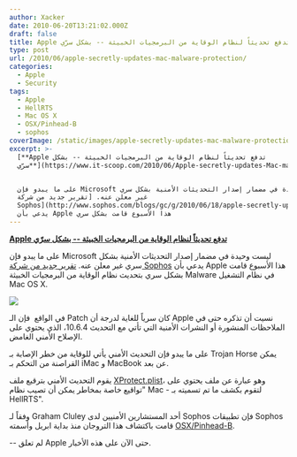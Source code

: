 ```yaml
---
author: Xacker
date: 2010-06-20T13:21:02.000Z
draft: false
title: Apple تدفع تحديثاً لنظام الوقاية من البرمجيات الخبيثة -- بشكل سرّي
type: post
url: /2010/06/apple-secretly-updates-mac-malware-protection/
categories:
  - Apple
  - Security
tags:
  - Apple
  - HellRTS
  - Mac OS X
  - OSX/Pinhead-B
  - sophos
coverImage: /static/images/apple-secretly-updates-mac-malware-protection/apple_update.jpg
excerpt: >-
  [**Apple تدفع تحديثاً لنظام الوقاية من البرمجيات الخبيثة -- بشكل
  سرّي**](https://www.it-scoop.com/2010/06/Apple-secretly-updates-Mac-malware-protection)


  على ما يبدو فإن Microsoft ليست وحيدة في مضمار إصدار التحديثات الأمنية بشكل سري
  غير معلن عنه. [تقرير جديد من شركة
  Sophos](http://www.sophos.com/blogs/gc/g/2010/06/18/apple-secretly-updates)
  يدعي بأن Apple هذا الأسبوع قامت بشكل سري
---
```

[**Apple تدفع تحديثاً لنظام الوقاية من البرمجيات الخبيثة -- بشكل سرّي**](https://www.it-scoop.com/2010/06/Apple-secretly-updates-Mac-malware-protection)

على ما يبدو فإن Microsoft ليست وحيدة في مضمار إصدار التحديثات الأمنية بشكل سري غير معلن عنه. [تقرير جديد من شركة Sophos](http://www.sophos.com/blogs/gc/g/2010/06/18/apple-secretly-updates) يدعي بأن Apple هذا الأسبوع قامت بشكل سري بتحديث نظام الوقاية من البرمجيات الخبيثة Malware في نظام التشغيل Mac OS X.

![](/static/images/apple-secretly-updates-mac-malware-protection/apple_update.jpg)

في الواقع  فإن الـ Patch كان سرياً للغاية لدرجة أن Apple نسيت أن تذكره حتى في الملاحظات المنشورة أو النشرات الأمنية التي تأتي مع التحديث 10.6.4، الذي يحتوي على الإصلاح الأمني الغامض.

على ما يبدو فإن التحديث الأمني يأتي للوقاية من خطر الإصابة بـ Trojan Horse يمكن القراصنة من التحكم بـ iMac و MacBook عن بعد.

يقوم التحديث الأمني بترقيع ملف [XProtect.plist](http://www.sophos.com/blogs/sophoslabs/v/post/6269)، وهو عبارة عن ملف يحتوي على "تواقيع خاصة بمخاطر يمكن أن تصيب نظام Mac - لتقوم بكشف ما تم تسميته بـ HellRTS".

وفقاً لـ Graham Cluley أحد المستشارين الأمنيين لدى Sophos فإن تطبيقات Sophos قامت باكتشاف هذا التروجان منذ بداية ابريل وأسمته [OSX/Pinhead-B](http://www.sophos.com/security/analyses/viruses-and-spyware/osxpinheadb.html).

\-- لم تعلق Apple حتى الآن على هذه الأخبار.
